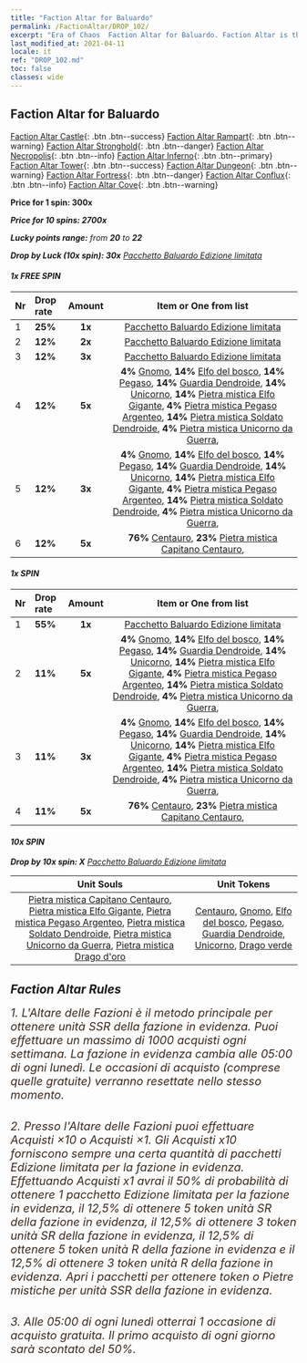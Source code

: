 ```yaml
---
title: "Faction Altar for Baluardo"
permalink: /FactionAltar/DROP_102/
excerpt: "Era of Chaos  Faction Altar for Baluardo. Faction Altar is the primary method for obtaining SSR units from the popular faction. Limited to 1,000 purchases each week. The popular faction changes at 05:00 every Monday. Purchase attempts and free purchase attempts will also reset then."
last_modified_at: 2021-04-11
locale: it
ref: "DROP_102.md"
toc: false
classes: wide
---
```


##  Faction Altar for **Baluardo**

  [Faction Altar Castle](/it/FactionAltar/DROP_101/){: .btn .btn--success} [Faction Altar Rampart](/it/FactionAltar/DROP_102/){: .btn .btn--warning} [Faction Altar Stronghold](/it/FactionAltar/DROP_103/){: .btn .btn--danger} [Faction Altar Necropolis](/it/FactionAltar/DROP_104/){: .btn .btn--info} [Faction Altar Inferno](/it/FactionAltar/DROP_105/){: .btn .btn--primary} [Faction Altar Tower](/it/FactionAltar/DROP_106/){: .btn .btn--success} [Faction Altar Dungeon](/it/FactionAltar/DROP_107/){: .btn .btn--warning} [Faction Altar Fortress](/it/FactionAltar/DROP_108/){: .btn .btn--danger} [Faction Altar Conflux](/it/FactionAltar/DROP_109/){: .btn .btn--info} [Faction Altar Cove](/it/FactionAltar/DROP_112/){: .btn .btn--warning} 

  **Price for 1 spin: 300x** <i class="fas fa-gem"/>

  **Price for 10 spins: 2700x** <i class="fas fa-gem"/>

  **Lucky points range:** from **20** to **22**

  **Drop by Luck (10x spin): 30x** [Pacchetto Baluardo Edizione limitata](/it/Items/con_2101/)

####  1x FREE SPIN 

  |    Nr    |  Drop rate  |  Amount   |   Item or One from list  |
  |:---------|:------------|:---------:|:------------------------:|
  | 1 | **25%** | **1x** | [Pacchetto Baluardo Edizione limitata](/it/Items/con_2101/) |
  | 2 | **12%** | **2x** | [Pacchetto Baluardo Edizione limitata](/it/Items/con_2101/) |
  | 3 | **12%** | **3x** | [Pacchetto Baluardo Edizione limitata](/it/Items/con_2101/) |
  | 4 | **12%** | **5x** |  **4%** [Gnomo](/it/Items/unt_200/),  **14%** [Elfo del bosco](/it/Items/unt_201/),  **14%** [Pegaso](/it/Items/unt_202/),  **14%** [Guardia Dendroide](/it/Items/unt_203/),  **14%** [Unicorno](/it/Items/unt_204/),  **14%** [Pietra mistica Elfo Gigante](/it/Items/unt_291/),  **4%** [Pietra mistica Pegaso Argenteo](/it/Items/unt_292/),  **14%** [Pietra mistica Soldato Dendroide](/it/Items/unt_293/),  **4%** [Pietra mistica Unicorno da Guerra](/it/Items/unt_294/),  |
  | 5 | **12%** | **3x** |  **4%** [Gnomo](/it/Items/unt_200/),  **14%** [Elfo del bosco](/it/Items/unt_201/),  **14%** [Pegaso](/it/Items/unt_202/),  **14%** [Guardia Dendroide](/it/Items/unt_203/),  **14%** [Unicorno](/it/Items/unt_204/),  **14%** [Pietra mistica Elfo Gigante](/it/Items/unt_291/),  **4%** [Pietra mistica Pegaso Argenteo](/it/Items/unt_292/),  **14%** [Pietra mistica Soldato Dendroide](/it/Items/unt_293/),  **4%** [Pietra mistica Unicorno da Guerra](/it/Items/unt_294/),  |
  | 6 | **12%** | **5x** |  **76%** [Centauro](/it/Items/unt_199/),  **23%** [Pietra mistica Capitano Centauro](/it/Items/unt_290/),  |


####  1x SPIN 

  |    Nr    |  Drop rate  |  Amount   |   Item or One from list  |
  |:---------|:------------|:---------:|:------------------------:|
  | 1 | **55%** | **1x** | [Pacchetto Baluardo Edizione limitata](/it/Items/con_2101/) |
  | 2 | **11%** | **5x** |  **4%** [Gnomo](/it/Items/unt_200/),  **14%** [Elfo del bosco](/it/Items/unt_201/),  **14%** [Pegaso](/it/Items/unt_202/),  **14%** [Guardia Dendroide](/it/Items/unt_203/),  **14%** [Unicorno](/it/Items/unt_204/),  **14%** [Pietra mistica Elfo Gigante](/it/Items/unt_291/),  **4%** [Pietra mistica Pegaso Argenteo](/it/Items/unt_292/),  **14%** [Pietra mistica Soldato Dendroide](/it/Items/unt_293/),  **4%** [Pietra mistica Unicorno da Guerra](/it/Items/unt_294/),  |
  | 3 | **11%** | **3x** |  **4%** [Gnomo](/it/Items/unt_200/),  **14%** [Elfo del bosco](/it/Items/unt_201/),  **14%** [Pegaso](/it/Items/unt_202/),  **14%** [Guardia Dendroide](/it/Items/unt_203/),  **14%** [Unicorno](/it/Items/unt_204/),  **14%** [Pietra mistica Elfo Gigante](/it/Items/unt_291/),  **4%** [Pietra mistica Pegaso Argenteo](/it/Items/unt_292/),  **14%** [Pietra mistica Soldato Dendroide](/it/Items/unt_293/),  **4%** [Pietra mistica Unicorno da Guerra](/it/Items/unt_294/),  |
  | 4 | **11%** | **5x** |  **76%** [Centauro](/it/Items/unt_199/),  **23%** [Pietra mistica Capitano Centauro](/it/Items/unt_290/),  |


####  10x SPIN 

  **Drop by 10x spin: X** [Pacchetto Baluardo Edizione limitata](/it/Items/con_2101/)

  |    Unit Souls    |  Unit Tokens  |
  |:----------------:|:-------------:|
  | [Pietra mistica Capitano Centauro](/it/Items/unt_290/), [Pietra mistica Elfo Gigante](/it/Items/unt_291/), [Pietra mistica Pegaso Argenteo](/it/Items/unt_292/), [Pietra mistica Soldato Dendroide](/it/Items/unt_293/), [Pietra mistica Unicorno da Guerra](/it/Items/unt_294/), [Pietra mistica Drago d'oro](/it/Items/unt_295/) | [Centauro](/it/Items/unt_199/), [Gnomo](/it/Items/unt_200/), [Elfo del bosco](/it/Items/unt_201/), [Pegaso](/it/Items/unt_202/), [Guardia Dendroide](/it/Items/unt_203/), [Unicorno](/it/Items/unt_204/), [Drago verde](/it/Items/unt_205/) |



## Faction Altar Rules

  <span style="color: #3c2a1e;font-size:20px">1. L'Altare delle Fazioni è il metodo principale per ottenere unità SSR della fazione in evidenza. Puoi effettuare un massimo di 1000 acquisti ogni settimana. La fazione in evidenza cambia alle 05:00 di ogni lunedì. Le occasioni di acquisto (comprese quelle gratuite) verranno resettate nello stesso momento.</span><br/>

<br/>  <span style="color: #3c2a1e;font-size:20px">2. Presso l'Altare delle Fazioni puoi effettuare Acquisti ×10 o Acquisti ×1. Gli Acquisti x10 forniscono sempre una certa quantità di pacchetti Edizione limitata per la fazione in evidenza. Effettuando Acquisti x1 avrai il 50% di probabilità di ottenere 1 pacchetto Edizione limitata per la fazione in evidenza, il 12,5% di ottenere 5 token unità SR della fazione in evidenza, il 12,5% di ottenere 3 token unità SR della fazione in evidenza, il 12,5% di ottenere 5 token unità R della fazione in evidenza e il 12,5% di ottenere 3 token unità R della fazione in evidenza. Apri i pacchetti per ottenere token o Pietre mistiche per unità SSR della fazione in evidenza.</span>

<br/>  <span style="color: #3c2a1e;font-size:20px">3. Alle 05:00 di ogni lunedì otterrai 1 occasione di acquisto gratuita. Il primo acquisto di ogni giorno sarà scontato del 50%.</span><br/>

<br/>